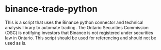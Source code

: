 # binance-trade-python
This is a script that uses the Binance python connector and technical analysis library to automate trading.
The Ontario Securities Commission (OSC) is notifying investors that Binance is not registered under securities law in Ontario.
This script should be used for referencing and should not be used as is.
